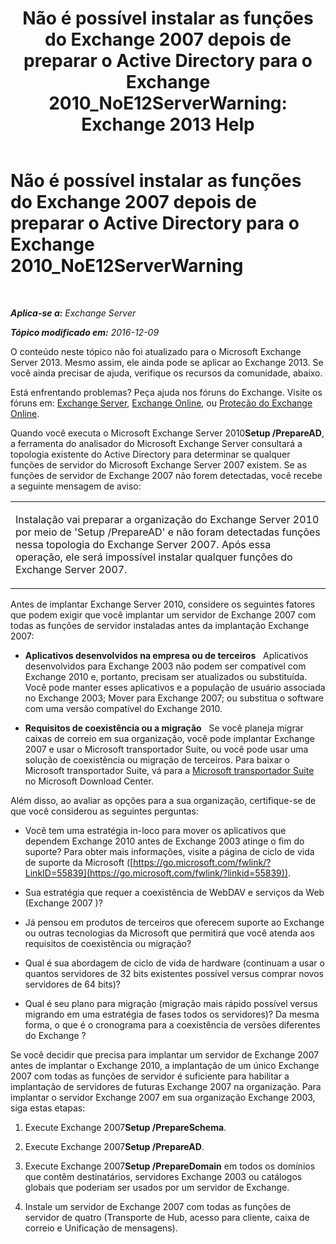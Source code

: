 ﻿---
title: 'Não é possível instalar as funções do Exchange 2007 depois de preparar o Active Directory para o Exchange 2010_NoE12ServerWarning: Exchange 2013 Help'
TOCTitle: Não é possível instalar as funções do Exchange 2007 depois de preparar o Active Directory para o Exchange 2010_NoE12ServerWarning
ms:assetid: 4e579f69-0de9-421c-ba31-4e63a25e6a45
ms:mtpsurl: https://technet.microsoft.com/pt-br/library/ms.exch.setupreadiness.noe12serverwarning(v=EXCHG.150)
ms:contentKeyID: 50485564
ms.date: 05/22/2018
mtps_version: v=EXCHG.150
ms.translationtype: MT
---

# Não é possível instalar as funções do Exchange 2007 depois de preparar o Active Directory para o Exchange 2010\_NoE12ServerWarning

 

_**Aplica-se a:** Exchange Server_

_**Tópico modificado em:** 2016-12-09_

O conteúdo neste tópico não foi atualizado para o Microsoft Exchange Server 2013. Mesmo assim, ele ainda pode se aplicar ao Exchange 2013. Se você ainda precisar de ajuda, verifique os recursos da comunidade, abaixo.

Está enfrentando problemas? Peça ajuda nos fóruns do Exchange. Visite os fóruns em: [Exchange Server](https://go.microsoft.com/fwlink/p/?linkid=60612), [Exchange Online](https://go.microsoft.com/fwlink/p/?linkid=267542), ou [Proteção do Exchange Online](https://go.microsoft.com/fwlink/p/?linkid=285351).

Quando você executa o Microsoft Exchange Server 2010**Setup /PrepareAD**, a ferramenta do analisador do Microsoft Exchange Server consultará a topologia existente do Active Directory para determinar se qualquer funções de servidor do Microsoft Exchange Server 2007 existem. Se as funções de servidor de Exchange 2007 não forem detectadas, você recebe a seguinte mensagem de aviso:


<table>
<colgroup>
<col style="width: 100%" />
</colgroup>
<tbody>
<tr class="odd">
<td><p>Instalação vai preparar a organização do Exchange Server 2010 por meio de 'Setup /PrepareAD' e não foram detectadas funções nessa topologia do Exchange Server 2007. Após essa operação, ele será impossível instalar qualquer funções do Exchange Server 2007.</p></td>
</tr>
</tbody>
</table>


Antes de implantar Exchange Server 2010, considere os seguintes fatores que podem exigir que você implantar um servidor de Exchange 2007 com todas as funções de servidor instaladas antes da implantação Exchange 2007:

  - **Aplicativos desenvolvidos na empresa ou de terceiros**   Aplicativos desenvolvidos para Exchange 2003 não podem ser compatível com Exchange 2010 e, portanto, precisam ser atualizados ou substituída. Você pode manter esses aplicativos e a população de usuário associada no Exchange 2003; Mover para Exchange 2007; ou substitua o software com uma versão compatível do Exchange 2010.

  - **Requisitos de coexistência ou a migração**   Se você planeja migrar caixas de correio em sua organização, você pode implantar Exchange 2007 e usar o Microsoft transportador Suite, ou você pode usar uma solução de coexistência ou migração de terceiros. Para baixar o Microsoft transportador Suite, vá para a [Microsoft transportador Suite](http://go.microsoft.com/fwlink/?linkid=82688) no Microsoft Download Center.

Além disso, ao avaliar as opções para a sua organização, certifique-se de que você considerou as seguintes perguntas:

  - Você tem uma estratégia in-loco para mover os aplicativos que dependem Exchange 2010 antes de Exchange 2003 atinge o fim do suporte? Para obter mais informações, visite a página de ciclo de vida de suporte da Microsoft ([https://go.microsoft.com/fwlink/?LinkID=55839](https://go.microsoft.com/fwlink/?linkid=55839)).

  - Sua estratégia que requer a coexistência de WebDAV e serviços da Web (Exchange 2007 )?

  - Já pensou em produtos de terceiros que oferecem suporte ao Exchange ou outras tecnologias da Microsoft que permitirá que você atenda aos requisitos de coexistência ou migração?

  - Qual é sua abordagem de ciclo de vida de hardware (continuam a usar o quantos servidores de 32 bits existentes possível versus comprar novos servidores de 64 bits)?

  - Qual é seu plano para migração (migração mais rápido possível versus migrando em uma estratégia de fases todos os servidores)? Da mesma forma, o que é o cronograma para a coexistência de versões diferentes do Exchange ?

Se você decidir que precisa para implantar um servidor de Exchange 2007 antes de implantar o Exchange 2010, a implantação de um único Exchange 2007 com todas as funções de servidor é suficiente para habilitar a implantação de servidores de futuras Exchange 2007 na organização. Para implantar o servidor Exchange 2007 em sua organização Exchange 2003, siga estas etapas:

1.  Execute Exchange 2007**Setup /PrepareSchema**.

2.  Execute Exchange 2007**Setup /PrepareAD**.

3.  Execute Exchange 2007**Setup /PrepareDomain** em todos os domínios que contêm destinatários, servidores Exchange 2003 ou catálogos globais que poderiam ser usados por um servidor de Exchange.

4.  Instale um servidor de Exchange 2007 com todas as funções de servidor de quatro (Transporte de Hub, acesso para cliente, caixa de correio e Unificação de mensagens).


